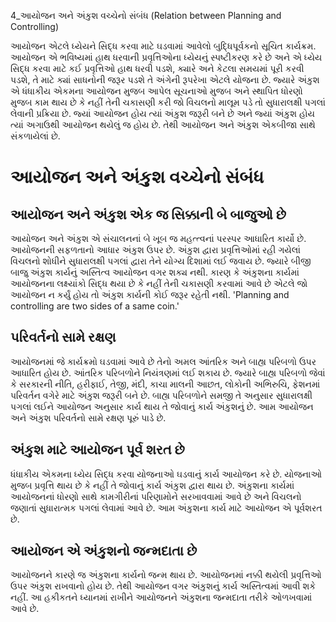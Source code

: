 4_આયોજન અને અંકુશ વચ્ચેનો સંબંધ
(Relation between Planning and Controlling)

આયોજન એટલે ધ્યેયને સિદ્ધ કરવા માટે ઘડવામાં આવેલો બુદ્ધિપૂર્વકનો સૂચિત કાર્યક્રમ. આયોજન એ ભવિષ્યમાં હાથ ધરવાની પ્રવૃત્તિઓના ધ્યેયનું સ્પષ્ટીકરણ કરે છે અને એ ધ્યેય સિદ્ધ કરવા માટે કઈ પ્રવૃત્તિઓ હાથ ધરવી પડશે, ક્યારે અને કેટલા સમયમાં પૂરી કરવી પડશે, તે માટે ક્યાં સાધનોની જરૂર પડશે તે અંગેની રૂપરેખા એટલે યોજના છે. જ્યારે અંકુશ એ ધંધાકીય એકમના આયોજન મુજબ આપેલ સૂચનાઓ મુજબ અને સ્થાપિત ધોરણો મુજબ કામ થાય છે કે નહીં તેની ચકાસણી કરી જો વિચલનો માલૂમ પડે તો સુધારાલક્ષી પગલાં લેવાની પ્રક્રિયા છે. જ્યાં આયોજન હોય ત્યાં અંકુશ જરૂરી બને છે અને જ્યાં અંકુશ હોય ત્યાં અગાઉથી આયોજન થયેલું જ હોય છે. તેથી આયોજન અને અંકુશ એકબીજા સાથે સંકળાયેલાં છે.

# આયોજન અને અંકુશ વચ્ચેનો સંબંધ

## આયોજન અને અંકુશ એક જ સિક્કાની બે બાજુઓ છે
આયોજન અને અંકુશ એ સંચાલનનાં બે ખૂબ જ મહત્ત્વનાં પરસ્પર આધારિત કાર્યો છે. આયોજનની સફળતાનો આધાર અંકુશ ઉપર છે. અંકુશ દ્વારા પ્રવૃત્તિઓમાં રહી ગયેલાં વિચલનો શોધીને સુધારાલક્ષી પગલાં દ્વારા તેને યોગ્ય દિશામાં લઈ જવાય છે. જ્યારે બીજી બાજુ અંકુશ કાર્યનું અસ્તિત્વ આયોજન વગર શક્ય નથી. કારણ કે અંકુશના કાર્યમાં આયોજનના લક્ષ્યાંકો સિદ્ધ થયા છે કે નહીં તેની ચકાસણી કરવામાં આવે છે એટલે જો આયોજન ન કર્યું હોય તો અંકુશ કાર્યની કોઈ જરૂર રહેતી નથી. 'Planning and controlling are two sides of a same coin.'

## પરિવર્તનો સામે રક્ષણ
આયોજનમાં જે કાર્યક્રમો ઘડવામાં આવે છે તેનો અમલ આંતરિક અને બાહ્ય પરિબળો ઉપર આધારિત હોય છે. આંતરિક પરિબળોને નિયંત્રણમાં લઈ શકાય છે. જ્યારે બાહ્ય પરિબળો જેવાં કે સરકારની નીતિ, હરીફાઈ, તેજી, મંદી, કાચા માલની આછત, લોકોની અભિરુચિ, ફેશનમાં પરિવર્તન વગેરે માટે અંકુશ જરૂરી બને છે. બાહ્ય પરિબળોને સમજી તે અનુસાર સુધારાલક્ષી પગલાં લઈને આયોજન અનુસાર કાર્ય થાય તે જોવાનું કાર્ય અંકુશનું છે. આમ આયોજન અને અંકુશ પરિવર્તનો સામે રક્ષણ પૂરું પાડે છે.

## અંકુશ માટે આયોજન પૂર્વ શરત છે
ધંધાકીય એકમના ધ્યેય સિદ્ધ કરવા યોજનાઓ ઘડવાનું કાર્ય આયોજન કરે છે. યોજનાઓ મુજબ પ્રવૃત્તિ થાય છે કે નહીં તે જોવાનું કાર્ય અંકુશ દ્વારા થાય છે. અંકુશના કાર્યમાં આયોજનનાં ધોરણો સાથે કામગીરીનાં પરિણામોને સરખાવવામાં આવે છે અને વિચલનો જણાતાં સુધારાત્મક પગલાં લેવામાં આવે છે. આમ અંકુશના કાર્ય માટે આયોજન એ પૂર્વશરત છે.

## આયોજન એ અંકુશનો જન્મદાતા છે
આયોજનને કારણે જ અંકુશના કાર્યનો જન્મ થાય છે. આયોજનમાં નક્કી થયેલી પ્રવૃત્તિઓ ઉપર અંકુશ રાખવાનો હોય છે. તેથી આયોજન વગર અંકુશનું કાર્ય અસ્તિત્વમાં આવી શકે નહીં. આ હકીકતને ધ્યાનમાં રાખીને આયોજનને અંકુશના જન્મદાતા તરીકે ઓળખવામાં આવે છે.
